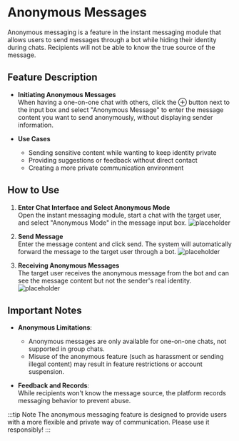 # Anonymous Messages

Anonymous messaging is a feature in the instant messaging module that allows users to send messages through a bot while hiding their identity during chats. Recipients will not be able to know the true source of the message.

## Feature Description

- **Initiating Anonymous Messages**  
  When having a one-on-one chat with others, click the ⊕ button next to the input box and select "Anonymous Message" to enter the message content you want to send anonymously, without displaying sender information.

- **Use Cases**  
  - Sending sensitive content while wanting to keep identity private
  - Providing suggestions or feedback without direct contact
  - Creating a more private communication environment

## How to Use

1. **Enter Chat Interface and Select Anonymous Mode**  
   Open the instant messaging module, start a chat with the target user, and select "Anonymous Mode" in the message input box.
   ![placeholder](/images/en/im_n_pic_1.png)
   
2. **Send Message**  
   Enter the message content and click send. The system will automatically forward the message to the target user through a bot.
   ![placeholder](/images/en/im_n_pic_2.png)

3. **Receiving Anonymous Messages**  
   The target user receives the anonymous message from the bot and can see the message content but not the sender's real identity.
   ![placeholder](/images/en/im_n_pic_3.png)

## Important Notes

- **Anonymous Limitations**:  
  - Anonymous messages are only available for one-on-one chats, not supported in group chats.
  - Misuse of the anonymous feature (such as harassment or sending illegal content) may result in feature restrictions or account suspension.

- **Feedback and Records**:  
  While recipients won't know the message source, the platform records messaging behavior to prevent abuse.

:::tip Note
The anonymous messaging feature is designed to provide users with a more flexible and private way of communication. Please use it responsibly!
:::
